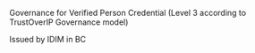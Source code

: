 Governance for Verified Person Credential (Level 3 according to TrustOverIP Governance model)

Issued by IDIM in BC
